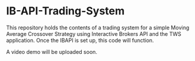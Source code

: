 # IB-API-Trading-System
This repository holds the contents of a trading system for a simple Moving Average Crossover Strategy using Interactive Brokers API and the TWS application. Once the IBAPI is set up, this code will function. 

A video demo will be uploaded soon.
